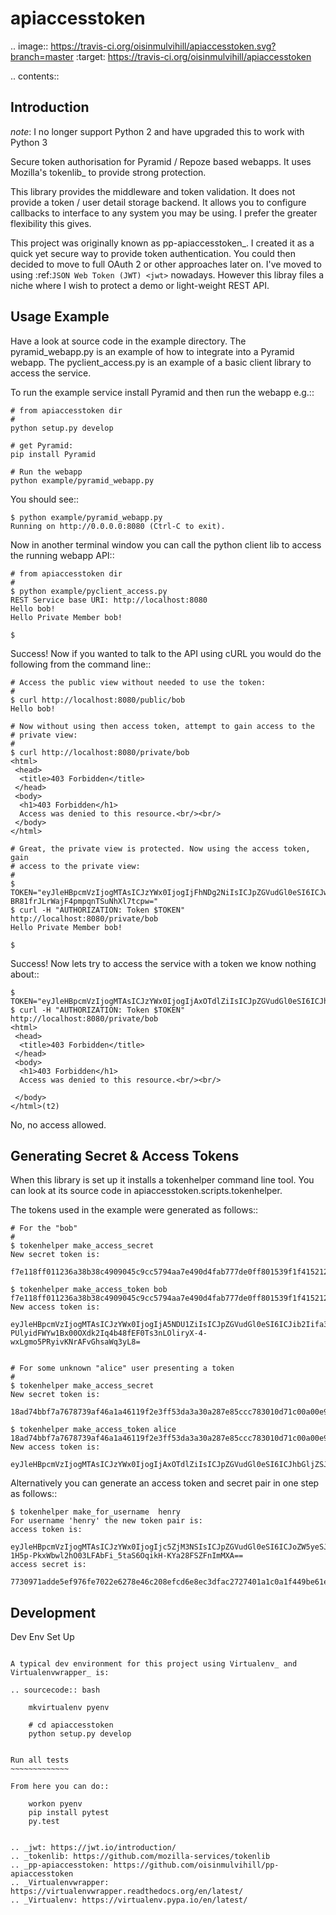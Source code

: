 apiaccesstoken
==============

.. image:: https://travis-ci.org/oisinmulvihill/apiaccesstoken.svg?branch=master
    :target: https://travis-ci.org/oisinmulvihill/apiaccesstoken

.. contents::

Introduction
------------

*note*: I no longer support Python 2 and have upgraded this to work with Python 3

Secure token authorisation for Pyramid / Repoze based webapps. It uses
Mozilla's tokenlib_ to provide strong protection.

This library provides the middleware and token validation. It does not provide
a token / user detail storage backend. It allows you to configure callbacks
to interface to any system you may be using. I prefer the greater flexibility
this gives.

This project was originally known as pp-apiaccesstoken_. I created it as a
quick yet secure way to provide token authentication. You could then decided
to move to full OAuth 2 or other approaches later on. I've moved to using
:ref:`JSON Web Token (JWT) <jwt>` nowadays. However this libray files a niche
where I wish to protect a demo or light-weight REST API.


Usage Example
-------------

Have a look at source code in the example directory. The pyramid_webapp.py is
an example of how to integrate into a Pyramid webapp. The pyclient_access.py is
an example of a basic client library to access the service.

To run the example service install Pyramid and then run the webapp e.g.::

    # from apiaccesstoken dir
    #
    python setup.py develop

    # get Pyramid:
    pip install Pyramid

    # Run the webapp
    python example/pyramid_webapp.py

You should see::

    $ python example/pyramid_webapp.py
    Running on http://0.0.0.0:8080 (Ctrl-C to exit).

Now in another terminal window you can call the python client lib to access
the running webapp API::

    # from apiaccesstoken dir
    #
    $ python example/pyclient_access.py
    REST Service base URI: http://localhost:8080
    Hello bob!
    Hello Private Member bob!

    $

Success! Now if you wanted to talk to the API using cURL you would do the
following from the command line::

    # Access the public view without needed to use the token:
    #
    $ curl http://localhost:8080/public/bob
    Hello bob!

    # Now without using then access token, attempt to gain access to the
    # private view:
    #
    $ curl http://localhost:8080/private/bob
    <html>
     <head>
      <title>403 Forbidden</title>
     </head>
     <body>
      <h1>403 Forbidden</h1>
      Access was denied to this resource.<br/><br/>
     </body>
    </html>

    # Great, the private view is protected. Now using the access token, gain
    # access to the private view:
    #
    $ TOKEN="eyJleHBpcmVzIjogMTAsICJzYWx0IjogIjFhNDg2NiIsICJpZGVudGl0eSI6ICJwbmNhbmFseXRpY3MifQOtFroyPKR6UKIXevPytLKhKQ6A02r70swutaZkJMgX3iCPWoUw1VK-BR81frJLrWajF4pmpqnTSuNhXl7tcpw="
    $ curl -H "AUTHORIZATION: Token $TOKEN" http://localhost:8080/private/bob
    Hello Private Member bob!

    $

Success! Now lets try to access the service with a token we know nothing about::

    $ TOKEN="eyJleHBpcmVzIjogMTAsICJzYWx0IjogIjAxOTdlZiIsICJpZGVudGl0eSI6ICJhbGljZSJ9yaJ_zX9TIfC650kbhiE1mS3GfYME6sZZ7IYP6s4BY0cADrqHd_yaVISnKV5E7cwT42mJjRk8_zkoesYk5YC4FA=="
    $ curl -H "AUTHORIZATION: Token $TOKEN" http://localhost:8080/private/bob
    <html>
     <head>
      <title>403 Forbidden</title>
     </head>
     <body>
      <h1>403 Forbidden</h1>
      Access was denied to this resource.<br/><br/>

     </body>
    </html>(t2)

No, no access allowed.


Generating Secret & Access Tokens
---------------------------------

When this library is set up it installs a tokenhelper command line tool. You
can look at its source code in apiaccesstoken.scripts.tokenhelper.

The tokens used in the example were generated as follows::

    # For the "bob"
    #
    $ tokenhelper make_access_secret
    New secret token is:
        f7e118ff011236a38b38c4909045c9cc5794aa7e490d4fab777de0ff801539f1f4152129e5588a0dcabb3848798c6dca958554146f9e14a10e0325bc43f7111d

    $ tokenhelper make_access_token bob f7e118ff011236a38b38c4909045c9cc5794aa7e490d4fab777de0ff801539f1f4152129e5588a0dcabb3848798c6dca958554146f9e14a10e0325bc43f7111d
    New access token is:
        eyJleHBpcmVzIjogMTAsICJzYWx0IjogIjA5NDU1ZiIsICJpZGVudGl0eSI6ICJib2Iifa3w0hzmNrThx3-PUlyidFWYw1Bx00OXdk2Iq4b48fEF0Ts3nLOliryX-4-wxLgmo5PRyivKNrAFvGhsaWq3yL8=


    # For some unknown "alice" user presenting a token
    #
    $ tokenhelper make_access_secret
    New secret token is:
        18ad74bbf7a7678739af46a1a46119f2e3ff53da3a30a287e85ccc783010d71c00a00e910a4ba8a52f048ded16d2757df1791110776f1d0c1b5b66b2aed8eecf

    $ tokenhelper make_access_token alice 18ad74bbf7a7678739af46a1a46119f2e3ff53da3a30a287e85ccc783010d71c00a00e910a4ba8a52f048ded16d2757df1791110776f1d0c1b5b66b2aed8eecf
    New access token is:
        eyJleHBpcmVzIjogMTAsICJzYWx0IjogIjAxOTdlZiIsICJpZGVudGl0eSI6ICJhbGljZSJ9yaJ_zX9TIfC650kbhiE1mS3GfYME6sZZ7IYP6s4BY0cADrqHd_yaVISnKV5E7cwT42mJjRk8_zkoesYk5YC4FA==

Alternatively you can generate an access token and secret pair in one step as
follows::

    $ tokenhelper make_for_username  henry
    For username 'henry' the new token pair is:
    access token is:
        eyJleHBpcmVzIjogMTAsICJzYWx0IjogIjc5ZjM3NSIsICJpZGVudGl0eSI6ICJoZW5yeSJ9TNbfsLfOaTPJFlMbFLLM6QJvK2UKc6rSeAq-1H5p-PkxWbwl2hO03LFAbFi_5taS6OqikH-KYa28FSZFnImMXA==
    access secret is:
        7730971adde5ef976fe7022e6278e46c208efcd6e8ec3dfac2727401a1c0a1f449be61e664332829d0c2ff3dac07974e0799a7695de393b41dee47138066e257


Development
-----------

Dev Env Set Up
~~~~~~~~~~~~~~

A typical dev environment for this project using Virtualenv_ and Virtualenvwrapper_ is:

.. sourcecode:: bash

    mkvirtualenv pyenv

    # cd apiaccesstoken
    python setup.py develop


Run all tests
~~~~~~~~~~~~~

From here you can do::

    workon pyenv
    pip install pytest
    py.test


.. _jwt: https://jwt.io/introduction/
.. _tokenlib: https://github.com/mozilla-services/tokenlib
.. _pp-apiaccesstoken: https://github.com/oisinmulvihill/pp-apiaccesstoken
.. _Virtualenvwrapper: https://virtualenvwrapper.readthedocs.org/en/latest/
.. _Virtualenv: https://virtualenv.pypa.io/en/latest/
